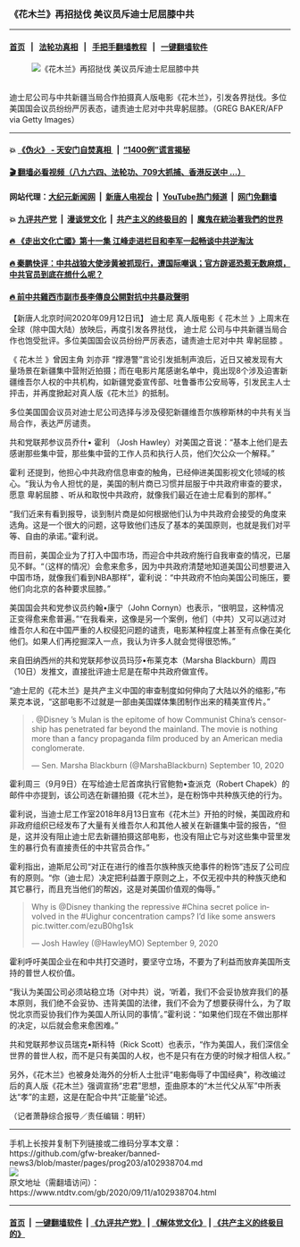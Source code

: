 ### 《花木兰》再招挞伐 美议员斥迪士尼屈膝中共
------------------------

#### [首页](https://github.com/gfw-breaker/banned-news3/blob/master/README.md) &nbsp;&nbsp;|&nbsp;&nbsp; [法轮功真相](https://github.com/begood0513/basic/blob/master/README.md)  &nbsp;&nbsp;|&nbsp;&nbsp; [手把手翻墙教程](https://github.com/gfw-breaker/guides/wiki)  &nbsp;&nbsp;|&nbsp;&nbsp; [一键翻墙软件](https://github.com/gfw-breaker/nogfw/blob/master/README.md)  



<div><div class="featured_image">
 <figure>
  <img alt="《花木兰》再招挞伐 美议员斥迪士尼屈膝中共" src="https://i.ntdtv.com/assets/uploads/2020/09/GettyImages-1228439025-800x450.jpg"/>
 </figure><br/>
 <span class="caption">
  迪士尼公司与中共新疆当局合作拍摄真人版电影《花木兰》，引发各界挞伐。多位美国国会议员纷纷严厉表态，谴责迪士尼对中共卑躬屈膝。（GREG BAKER/AFP via Getty Images）
 </span>
</div>
</div><hr/>

#### 💥 [《伪火》 - 天安门自焚真相 ](http://141.164.51.119:10000/videos/blog/weihuo.html)&nbsp; |&nbsp; [“1400例”谎言揭秘  ](http://141.164.51.119:10000/videos/blog/jiexi1400.html)

#### [ 🎬  翻墙必看视频（八九六四、法轮功、709大抓捕、香港反送中 ...）](https://github.com/gfw-breaker/links/blob/master/banned.md)

#### 网站代理：[大纪元新闻网](http://167.172.10.89:10080/gb/) &nbsp;|&nbsp; [新唐人电视台](http://167.172.10.89:8808/gb/)  &nbsp;|&nbsp; [YouTube热门频道](http://158.247.203.241/youtube.html) &nbsp;|&nbsp; [网门免翻墙](http://158.247.203.241:11000/show.aspx?name=ogHome)

#### 💥 [九评共产党](http://141.164.51.119:10000/videos/res/jiuping/)&nbsp; |&nbsp; [漫谈党文化](http://141.164.51.119:10000/videos/res/mtdwh/)&nbsp; |&nbsp; [共产主义的终极目的](http://141.164.51.119:10000/videos/res/zjmd/)&nbsp; |&nbsp; [魔鬼在統治著我們的世界](http://141.164.51.119:10000/videos/res/TheSpecter/)  

#### [ 🔥  《走出文化亡國》第十一集 江峰走进栏目和李军一起畅谈中共逆淘汰](http://141.164.51.119:10000/videos/news/../res/zcwhwg/index.html)

#### [ 🔥  秦鹏快评：中共战狼大使涉黄被抓现行，遭国际嘲讽；官方辟谣恐惹无数麻烦，中共官员到底在想什么呢？](http://141.164.51.119:10000/videos/news/qp03.html)

#### [ 🔥  前中共雞西市副市長李傳良公開對抗中共暴政聲明](http://141.164.51.119:10000/videos/news/../tui/index.html)

<div><div class="post_content" itemprop="articleBody">
 <p>
  【新唐人北京时间2020年09月12日讯】
  <ok href="https://www.ntdtv.com/gb/迪士尼.htm">
   迪士尼
  </ok>
  真人版电影《
  <ok href="https://www.ntdtv.com/gb/花木兰.htm">
   花木兰
  </ok>
  》上周末在全球（除中国大陆）放映后，再度引发各界挞伐，
  <ok href="https://www.ntdtv.com/gb/迪士尼.htm">
   迪士尼
  </ok>
  公司与中共新疆当局合作也饱受批评。多位美国国会议员纷纷严厉表态，谴责迪士尼对中共
  <ok href="https://www.ntdtv.com/gb/卑躬屈膝.htm">
   卑躬屈膝
  </ok>
  。
 </p>
 <p>
  《
  <ok href="https://www.ntdtv.com/gb/花木兰.htm">
   花木兰
  </ok>
  》曾因主角
  <ok href="https://www.ntdtv.com/gb/刘亦菲.htm">
   刘亦菲
  </ok>
  “撑港警”言论引发抵制声浪后，近日又被发现有大量场景在新疆集中营附近拍摄；而在电影片尾感谢名单中，竟出现8个涉及迫害新疆维吾尔人权的中共机构，如新疆党委宣传部、吐鲁番市公安局等，引发民主人士抨击，并再度掀起对真人版《花木兰》的抵制。
 </p>
 <p>
  多位美国国会议员对迪士尼公司选择与涉及侵犯新疆维吾尔族穆斯林的中共有关当局合作，表达严厉谴责。
 </p>
 <p>
  共和党联邦参议员乔什•
  <ok href="https://www.ntdtv.com/gb/霍利.htm">
   霍利
  </ok>
  （Josh Hawley）对美国之音说：“基本上他们是去感谢那些集中营，那些集中营的工作人员和执行人员，他们欠公众一个解释。”
 </p>
 <p>
  <ok href="https://www.ntdtv.com/gb/霍利.htm">
   霍利
  </ok>
  还提到，他担心中共政府信息审查的触角，已经伸进美国影视文化领域的核心。“我认为令人担忧的是，美国的制片商已习惯并屈服于中共政府审查的要求，愿意
  <ok href="https://www.ntdtv.com/gb/卑躬屈膝.htm">
   卑躬屈膝
  </ok>
  、听从和取悦中共政府，就像我们最近在迪士尼看到的那样。”
 </p>
 <p>
  “我们近来有看到报导，谈到制片商是如何根据他们认为中共政府会接受的角度来选角。这是一个很大的问题，这导致他们违反了基本的美国原则，也就是我们对平等、自由的承诺。”霍利说。
 </p>
 <p>
  而目前，美国企业为了打入中国市场，而迎合中共政府施行自我审查的情况，已屡见不鲜。“（这样的情况）会愈来愈多，因为中共政府清楚地知道美国公司想要进入中国市场，就像我们看到NBA那样”，霍利说：“中共政府不怕向美国公司施压，要他们向北京的各种要求屈膝。”
 </p>
 <p>
  美国国会共和党参议员约翰•康宁（John Cornyn）也表示，“很明显，这种情况正变得愈来愈普遍。”“在我看来，这像是另一个案例，他们（中共）又可以逃过对维吾尔人和在中国严重的人权侵犯问题的谴责，电影某种程度上甚至有点像在美化他们。如果人们再挖掘深入一点，我认为许多人就会觉得很恐怖。”
 </p>
 <p>
  来自田纳西州的共和党联邦参议员玛莎•布莱克本（Marsha Blackburn）周四（10日）发推文，直接批评迪士尼是在帮中共政府做宣传。
 </p>
 <p>
  “迪士尼的《花木兰》是共产主义中国的审查制度如何伸向了大陆以外的缩影，”布莱克本说，“这部电影不过就是一部由美国媒体集团制作出来的精美宣传片。”
 </p>
 <blockquote class="twitter-tweet" data-dnt="true" data-width="500">
  <p dir="ltr" lang="en">
   .
   <ok href="https://twitter.com/Disney?ref_src=twsrc%5Etfw">
    @Disney
   </ok>
   ’s Mulan is the epitome of how Communist China’s censorship has penetrated far beyond the mainland. The movie is nothing more than a fancy propaganda film produced by an American media conglomerate.
  </p>
  <p>
   — Sen. Marsha Blackburn (@MarshaBlackburn)
   <ok href="https://twitter.com/MarshaBlackburn/status/1304191089902055424?ref_src=twsrc%5Etfw">
    September 10, 2020
   </ok>
  </p>
 </blockquote>
 <p>
  <script async="" charset="utf-8" src="https://platform.twitter.com/widgets.js">
  </script>
 </p>
 <p>
  <p>
   霍利周三（9月9日）在写给迪士尼首席执行官鲍勃•查派克（Robert Chapek）的邮件中亦提到，该公司选在新疆拍摄《花木兰》，是在粉饰中共种族灭绝的行为。
  </p>
  <p>
   霍利说，当迪士尼工作室2018年8月13日宣布《花木兰》开拍的时候，美国政府和非政府组织已经发布了大量有关维吾尔人和其他人被关在新疆集中营的报告，“但是，这并没有阻止迪士尼去新疆拍摄这部电影，也没有阻止它与对这些集中营里发生的暴行负有直接责任的中共官员合作。”
  </p>
  <p>
   霍利指出，迪斯尼公司“对正在进行的维吾尔族种族灭绝事件的粉饰”违反了公司应有的原则。“你（迪士尼）决定把利益置于原则之上，不仅无视中共的种族灭绝和其它暴行，而且充当他们的帮凶，这是对美国价值观的侮辱。”
  </p>
  <blockquote class="twitter-tweet" data-dnt="true" data-width="500">
   <p dir="ltr" lang="en">
    Why is
    <ok href="https://twitter.com/Disney?ref_src=twsrc%5Etfw">
     @Disney
    </ok>
    thanking the repressive
    <ok href="https://twitter.com/hashtag/China?src=hash&amp;ref_src=twsrc%5Etfw">
     #China
    </ok>
    secret police involved in the
    <ok href="https://twitter.com/hashtag/Uighur?src=hash&amp;ref_src=twsrc%5Etfw">
     #Uighur
    </ok>
    concentration camps? I’d like some answers
    <ok href="https://t.co/ezuB0hg1sk">
     pic.twitter.com/ezuB0hg1sk
    </ok>
   </p>
   <p>
    — Josh Hawley (@HawleyMO)
    <ok href="https://twitter.com/HawleyMO/status/1303751308755828736?ref_src=twsrc%5Etfw">
     September 9, 2020
    </ok>
   </p>
  </blockquote>
  <p>
   <script async="" charset="utf-8" src="https://platform.twitter.com/widgets.js">
   </script>
  </p>
  <p>
   <p>
    霍利呼吁美国企业在和中共打交道时，要坚守立场，不要为了利益而放弃美国所支持的普世人权价值。
   </p>
   <p>
    “我认为美国公司必须站稳立场（对中共）说，‘听着，我们不会妥协放弃我们的基本原则，我们绝不会妥协、违背美国的法律，我们不会为了想要获得什么，为了取悦北京而妥协我们作为美国人所认同的事情’。”霍利说：“如果他们现在不做出那样的决定，以后就会愈来愈困难。”
   </p>
   <p>
    共和党联邦参议员瑞克•斯科特（Rick Scott）也表示，“作为美国人，我们深信全世界的普世人权，而不是只有美国的人权，也不是只有在方便的时候才相信人权。”
   </p>
   <p>
    另外，《花木兰》也被身处海外的分析人士批评“电影侮辱了中国经典”，称改编过后的真人版《花木兰》强调宣扬“忠君”思想，歪曲原本的“木兰代父从军”中所表达“孝”的主题，这是在配合中共“正能量”论述。
   </p>
   <p>
    （记者萧静综合报导／责任编辑：明轩）
   </p>
   <div class="single_ad">
   </div>
  </p>
 </p>
</div>
</div>
<hr/>
手机上长按并复制下列链接或二维码分享本文章：<br/>
https://github.com/gfw-breaker/banned-news3/blob/master/pages/prog203/a102938704.md <br/>
<a href='https://github.com/gfw-breaker/banned-news3/blob/master/pages/prog203/a102938704.md'><img src='https://github.com/gfw-breaker/banned-news3/blob/master/pages/prog203/a102938704.md.png'/></a> <br/>
原文地址（需翻墙访问）：https://www.ntdtv.com/gb/2020/09/11/a102938704.html


------------------------
#### [首页](https://github.com/gfw-breaker/banned-news3/blob/master/README.md) &nbsp;|&nbsp; [一键翻墙软件](https://github.com/gfw-breaker/nogfw/blob/master/README.md) &nbsp;| [《九评共产党》](https://github.com/gfw-breaker/9ping.md/blob/master/README.md#九评之一评共产党是什么) | [《解体党文化》](https://github.com/gfw-breaker/jtdwh.md/blob/master/README.md) | [《共产主义的终极目的》](https://github.com/gfw-breaker/gczydzjmd.md/blob/master/README.md)


<img src='http://gfw-breaker.win/banned-news3/pages/prog203/a102938704.md' width='0px' height='0px'/>